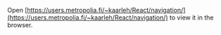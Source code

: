 
Open [https://users.metropolia.fi/~kaarleh/React/navigation/](https://users.metropolia.fi/~kaarleh/React/navigation/) to view it in the browser.
